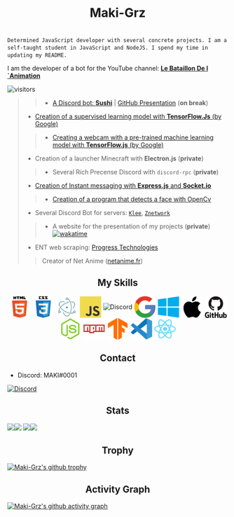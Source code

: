 # <div align="center">Maki-Grz</div>
<br/>`Determined JavaScript developer with several concrete projects. I am a self-taught student in JavaScript and NodeJS. I spend my time in updating my README.`

I am the developer of a bot for the YouTube channel: [**Le Bataillon De l´Animation**](https://www.youtube.com/channel/UCnRCbAAA0KcMXwZiIfjJHmQ) 

![visitors](https://visitor-badge.glitch.me/badge?page_id=Maki-Grz)

>>* [A Discord bot: **Sushi**](https://discord.com/api/oauth2/authorize?client_id=691343374715977839&permissions=4294967287&scope=bot) | [GitHub Presentation](https://github.com/Maki-Grz/Sushi) (**on break**)
>
>* [Creation of a supervised learning model with **TensorFlow.Js** (by Google)](https://github.com/maki-grz/prediction-tensorflow)
>
>>* [Creating a webcam with a pre-trained machine learning model with **TensorFlow.js** (by Google)](https://github.com/maki-grz/webcam-tensorflow)
>
>* Creation of a launcher Minecraft with **Electron.js** (**private**)
>
>>* Several Rich Precense Discord with `discord-rpc` (**private**)
>
>* [Creation of Instant messaging with **Express.js** and **Socket.io**](https://github.com/maki-grz/nodejs-messagerie)
>
>>* [Creation of a program that detects a face with OpenCv](https://github.com/maki-grz/detect-face)
>
>* Several Discord Bot for servers: [`Klee`](https://discord.gg/hV7xNT7), [`Znetwork`](https://github.com/maki-grz/znetwork)
>
>>* A website for the presentation of my projects (**private**) <br />
>>[![wakatime](https://wakatime.com/badge/user/39b455f3-8a5f-4c40-9246-555db483b3aa/project/220e97dd-c231-4b95-b21d-d1c3fad6697f.svg)](https://wakatime.com/badge/user/39b455f3-8a5f-4c40-9246-555db483b3aa/project/220e97dd-c231-4b95-b21d-d1c3fad6697f)
>
>* ENT web scraping: [Progress Technologies](https://github.com/progress-technologies)
>
>> Creator of Net Anime ([netanime.fr](https://netanime.fr))

## <div align="center">My Skills</div>

<p align="center">
<img align="center" src="https://raw.githubusercontent.com/devicons/devicon/master/icons/html5/html5-original-wordmark.svg" alt="Html" height="50" width="50"/>
<img align="center" src="https://raw.githubusercontent.com/devicons/devicon/master/icons/css3/css3-original-wordmark.svg" alt="CSS" height="50" width="50"/>
<img align="center" src="https://raw.githubusercontent.com/devicons/devicon/master/icons/electron/electron-original.svg" alt="Electron" height="50" width="50"/>
<img align="center" src="https://raw.githubusercontent.com/devicons/devicon/master/icons/javascript/javascript-original.svg" alt="JavaScript" height="50" width="50"/>
<img align="center" src="https://discord.com/assets/3437c10597c1526c3dbd98c737c2bcae.svg" alt="Discord" height="50" width="50"/>
<img align="center" src="https://raw.githubusercontent.com/devicons/devicon/master/icons/google/google-original.svg" alt="Google" height="50" width="50"/>
<img align="center" src="https://raw.githubusercontent.com/devicons/devicon/master/icons/windows8/windows8-original.svg" alt="Windows" height="50" width="50"/>
<img align="center" src="https://raw.githubusercontent.com/devicons/devicon/master/icons/apple/apple-original.svg" alt="Apple" height="50" width="50"/>
<img align="center" src="https://raw.githubusercontent.com/devicons/devicon/master/icons/github/github-original-wordmark.svg" alt="GitHub" height="50" width="50"/>
<img align="center" src="https://raw.githubusercontent.com/devicons/devicon/master/icons/nodejs/nodejs-plain.svg" alt="NodeJS" height="50" width="50"/>
<img align="center" src="https://raw.githubusercontent.com/devicons/devicon/master/icons/npm/npm-original-wordmark.svg" alt="npm" height="50" width="50"/>
<img align="center" src="https://raw.githubusercontent.com/devicons/devicon/master/icons/tensorflow/tensorflow-original.svg" alt="TensorFlow" height="50" width="50"/>
<img align="center" src="https://raw.githubusercontent.com/devicons/devicon/master/icons/vscode/vscode-original.svg" alt="Visual Studio Code" height="50" width="50"/>
<img align="center" src="https://raw.githubusercontent.com/devicons/devicon/master/icons/react/react-original.svg" alt="React" height="50" width="50"/>
</p>

## <div align="center">Contact</div>  
- Discord: MAKI#0001

[![Discord](https://camo.githubusercontent.com/4c89d7d3cf8746d90bf010996b32192f4a053048f89fee353f2dee5216f4dd63/68747470733a2f2f696d672e736869656c64732e696f2f62616467652f2d4a6f696e2532306d79253230446973636f72642532307365727665722532306e6f772d3732383964613f7374796c653d666f722d7468652d6261646765266c6f676f3d646973636f7264266c6f676f436f6c6f723d7768697465)](https://discord.gg/gaBzAVZ)

## <div align="center">Stats</div>

<img src="https://github-readme-stats.vercel.app/api?username=maki-grz&show_icons=true&theme=tokyonight&hide_border=true" width="400"/><img src="https://github-readme-streak-stats.herokuapp.com/?user=Maki-Grz&theme=tokyonight&hide_border=true" width="400"/>
<img src="https://github-readme-stats.vercel.app/api/wakatime?username=Makiche&theme=tokyonight&hide_border=true" width="400"/><img src="https://github-readme-stats.vercel.app/api/top-langs/?username=maki-grz&theme=tokyonight&hide_border=true" width="400"/>

## <div align="center">Trophy</div>

[![Maki-Grz's github trophy](https://github-profile-trophy.vercel.app/?username=Maki-Grz&theme=discord&no-frame=true&no-bg=true&row=2&column=8)](https://github.com/ryo-ma/github-profile-trophy)

## <div align="center">Activity Graph</div>

[![Maki-Grz's github activity graph](https://activity-graph.herokuapp.com/graph?username=Maki-Grz&theme=github&hide_border=true)](https://github.com/ashutosh00710/github-readme-activity-graph)

